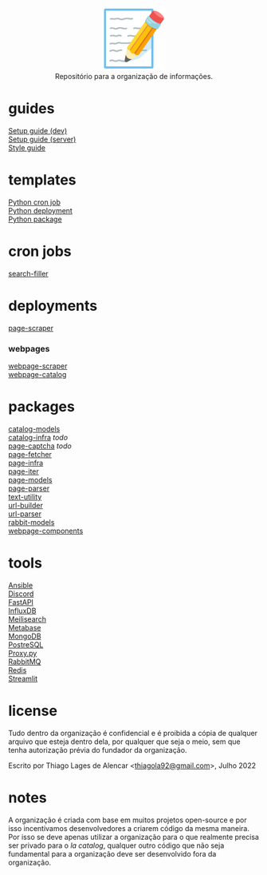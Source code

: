 
<div align="center">
  <img src="./res/memo.png"><br/>
  Repositório para a organização de informações.
</div>

# guides
[Setup guide (dev)](/SETUP_GUIDE_DEV.md)  
[Setup guide (server)](/SETUP_GUIDE_SERVER.md)  
[Style guide](/STYLE_GUIDE.md)  

# templates
[Python cron job](https://github.com/la-catalog/python-cronjob)  
[Python deployment](https://github.com/la-catalog/python-deployment)  
[Python package](https://github.com/la-catalog/python-package)  

# cron jobs
[search-filler](https://github.com/la-catalog/search-filler)  

# deployments
[page-scraper](https://github.com/la-catalog/page-scraper)  

### webpages
[webpage-scraper](https://github.com/la-catalog/webpage-scraper)  
[webpage-catalog](https://github.com/la-catalog/webpage-catalog)  

# packages
[catalog-models](https://github.com/la-catalog/catalog-models)  
[catalog-infra](https://github.com/la-catalog/catalog-infra) *todo*  
[page-captcha](https://github.com/la-catalog/page-captcha) *todo*  
[page-fetcher](https://github.com/la-catalog/page-fetcher)  
[page-infra](https://github.com/la-catalog/page-infra)  
[page-iter](https://github.com/la-catalog/page-iter)  
[page-models](https://github.com/la-catalog/page-models)  
[page-parser](https://github.com/la-catalog/page-parser)  
[text-utility](https://github.com/la-catalog/text-utility)  
[url-builder](https://github.com/la-catalog/url-builder)  
[url-parser](https://github.com/la-catalog/url-parser)  
[rabbit-models](https://github.com/la-catalog/rabbit-models)  
[webpage-components](https://github.com/la-catalog/webpage-components)  

# tools
[Ansible](https://www.ansible.com/)  
[Discord](https://discord.com/)  
[FastAPI](https://fastapi.tiangolo.com/)  
[InfluxDB](https://www.influxdata.com/)  
[Meilisearch](https://www.meilisearch.com/)  
[Metabase](https://www.metabase.com/)  
[MongoDB](https://www.mongodb.com/)  
[PostreSQL](https://www.postgresql.org/)  
[Proxy.py](https://abhinavsingh.com/proxy-py-a-lightweight-single-file-http-proxy-server-in-python/)  
[RabbitMQ](https://rabbitmq.com/)  
[Redis](https://redis.io/)  
[Streamlit](https://streamlit.io/)  

# license
Tudo dentro da organização é confidencial e é proibida a cópia de qualquer arquivo que esteja dentro dela, por qualquer que seja o meio, sem que tenha autorização prévia do fundador da organização.  

Escrito por Thiago Lages de Alencar \<thiagola92@gmail.com\>, Julho 2022  

# notes
A organização é criada com base em muitos projetos open-source e por isso incentivamos desenvolvedores a criarem código da mesma maneira. Por isso se deve apenas utilizar a organização para o que realmente precisa ser privado para o *la catalog*, qualquer outro código que não seja fundamental para a organização deve ser desenvolvido fora da organização.  
